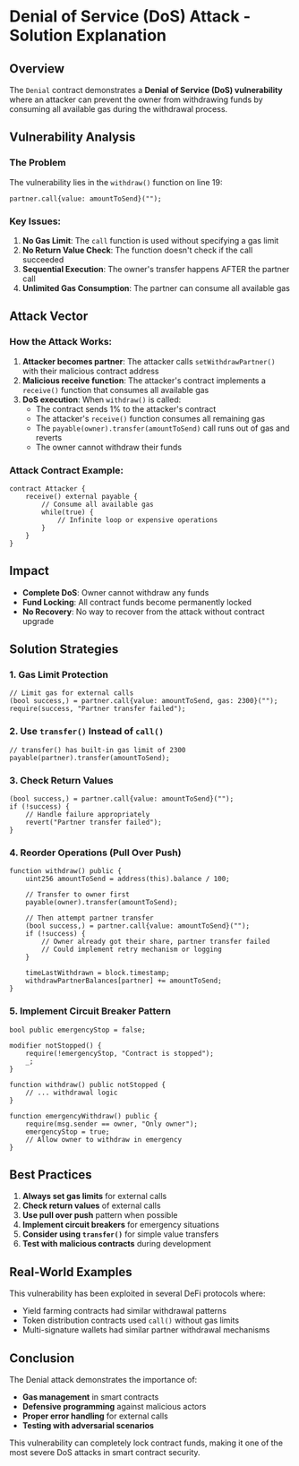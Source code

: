 # Denial of Service (DoS) Attack - Solution Explanation

## Overview
The `Denial` contract demonstrates a **Denial of Service (DoS) vulnerability** where an attacker can prevent the owner from withdrawing funds by consuming all available gas during the withdrawal process.

## Vulnerability Analysis

### The Problem
The vulnerability lies in the `withdraw()` function on line 19:

```solidity
partner.call{value: amountToSend}("");
```

### Key Issues:

1. **No Gas Limit**: The `call` function is used without specifying a gas limit
2. **No Return Value Check**: The function doesn't check if the call succeeded
3. **Sequential Execution**: The owner's transfer happens AFTER the partner call
4. **Unlimited Gas Consumption**: The partner can consume all available gas

## Attack Vector

### How the Attack Works:

1. **Attacker becomes partner**: The attacker calls `setWithdrawPartner()` with their malicious contract address
2. **Malicious receive function**: The attacker's contract implements a `receive()` function that consumes all available gas
3. **DoS execution**: When `withdraw()` is called:
   - The contract sends 1% to the attacker's contract
   - The attacker's `receive()` function consumes all remaining gas
   - The `payable(owner).transfer(amountToSend)` call runs out of gas and reverts
   - The owner cannot withdraw their funds

### Attack Contract Example:

```solidity
contract Attacker {
    receive() external payable {
        // Consume all available gas
        while(true) {
            // Infinite loop or expensive operations
        }
    }
}
```

## Impact

- **Complete DoS**: Owner cannot withdraw any funds
- **Fund Locking**: All contract funds become permanently locked
- **No Recovery**: No way to recover from the attack without contract upgrade

## Solution Strategies

### 1. Gas Limit Protection
```solidity
// Limit gas for external calls
(bool success,) = partner.call{value: amountToSend, gas: 2300}("");
require(success, "Partner transfer failed");
```

### 2. Use `transfer()` Instead of `call()`
```solidity
// transfer() has built-in gas limit of 2300
payable(partner).transfer(amountToSend);
```

### 3. Check Return Values
```solidity
(bool success,) = partner.call{value: amountToSend}("");
if (!success) {
    // Handle failure appropriately
    revert("Partner transfer failed");
}
```

### 4. Reorder Operations (Pull Over Push)
```solidity
function withdraw() public {
    uint256 amountToSend = address(this).balance / 100;
    
    // Transfer to owner first
    payable(owner).transfer(amountToSend);
    
    // Then attempt partner transfer
    (bool success,) = partner.call{value: amountToSend}("");
    if (!success) {
        // Owner already got their share, partner transfer failed
        // Could implement retry mechanism or logging
    }
    
    timeLastWithdrawn = block.timestamp;
    withdrawPartnerBalances[partner] += amountToSend;
}
```

### 5. Implement Circuit Breaker Pattern
```solidity
bool public emergencyStop = false;

modifier notStopped() {
    require(!emergencyStop, "Contract is stopped");
    _;
}

function withdraw() public notStopped {
    // ... withdrawal logic
}

function emergencyWithdraw() public {
    require(msg.sender == owner, "Only owner");
    emergencyStop = true;
    // Allow owner to withdraw in emergency
}
```

## Best Practices

1. **Always set gas limits** for external calls
2. **Check return values** of external calls
3. **Use pull over push** pattern when possible
4. **Implement circuit breakers** for emergency situations
5. **Consider using `transfer()`** for simple value transfers
6. **Test with malicious contracts** during development

## Real-World Examples

This vulnerability has been exploited in several DeFi protocols where:
- Yield farming contracts had similar withdrawal patterns
- Token distribution contracts used `call()` without gas limits
- Multi-signature wallets had similar partner withdrawal mechanisms

## Conclusion

The Denial attack demonstrates the importance of:
- **Gas management** in smart contracts
- **Defensive programming** against malicious actors
- **Proper error handling** for external calls
- **Testing with adversarial scenarios**

This vulnerability can completely lock contract funds, making it one of the most severe DoS attacks in smart contract security.
